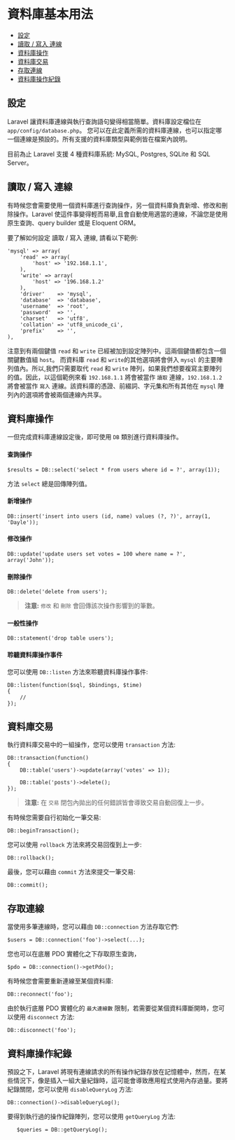 # 資料庫基本用法

- [設定](#configuration)
- [讀取 / 寫入 連線](#read-write-connections)
- [資料庫操作](#running-queries)
- [資料庫交易](#database-transactions)
- [存取連線](#accessing-connections)
- [資料庫操作紀錄](#query-logging)

<a name="configuration"></a>
## 設定

Laravel 讓資料庫連線與執行查詢語句變得相當簡單。資料庫設定檔位在 `app/config/database.php`。 您可以在此定義所需的資料庫連線，也可以指定哪一個連線是預設的。所有支援的資料庫類型與範例皆在檔案內說明。

目前為止 Laravel 支援 4 種資料庫系統: MySQL, Postgres, SQLite 和 SQL Server。

<a name="read-write-connections"></a>
## 讀取 / 寫入 連線

有時候您會需要使用一個資料庫進行查詢操作，另一個資料庫負責新增、修改和刪除操作。Laravel 使這件事變得輕而易舉,且會自動使用適當的連線，不論您是使用原生查詢、query builder 或是 Eloquent ORM。

要了解如何設定 讀取 / 寫入 連線, 請看以下範例:

	'mysql' => array(
		'read' => array(
			'host' => '192.168.1.1',
		),
		'write' => array(
			'host' => '196.168.1.2'
		),
		'driver'    => 'mysql',
		'database'  => 'database',
		'username'  => 'root',
		'password'  => '',
		'charset'   => 'utf8',
		'collation' => 'utf8_unicode_ci',
		'prefix'    => '',
	),

注意到有兩個鍵值 `read` 和 `write` 已經被加到設定陣列中。這兩個鍵值都包含一個關鍵數值組 `host`。 而資料庫 `read` 和 `write`的其他選項將會併入 `mysql` 的主要陣列值內。所以,我們只需要取代 `read` 和 `write` 陣列，如果我們想要複寫主要陣列的值。因此，以這個範例來看 `192.168.1.1` 將會被當作 `讀取` 連線，`192.168.1.2` 將會被當作 `寫入` 連線。該資料庫的憑證、前綴詞、字元集和所有其他在 `mysql` 陣列內的選項將會被兩個連線內共享。

<a name="running-queries"></a>
## 資料庫操作

一但完成資料庫連線設定後，即可使用 `DB` 類別進行資料庫操作。

#### 查詢操作

	$results = DB::select('select * from users where id = ?', array(1));

方法 `select` 總是回傳陣列值。

#### 新增操作

	DB::insert('insert into users (id, name) values (?, ?)', array(1, 'Dayle'));

#### 修改操作

	DB::update('update users set votes = 100 where name = ?', array('John'));

#### 刪除操作

	DB::delete('delete from users');

> **注意:**  `修改` 和 `刪除` 會回傳該次操作影響到的筆數。

#### 一般性操作

	DB::statement('drop table users');

#### 聆聽資料庫操作事件

您可以使用 `DB::listen` 方法來聆聽資料庫操作事件:

	DB::listen(function($sql, $bindings, $time)
	{
		//
	});

<a name="database-transactions"></a>
## 資料庫交易

執行資料庫交易中的一組操作，您可以使用 `transaction` 方法:

	DB::transaction(function()
	{
		DB::table('users')->update(array('votes' => 1));

		DB::table('posts')->delete();
	});

> **注意:** 在 `交易` 閉包內拋出的任何錯誤皆會導致交易自動回復上一步。

有時候您需要自行初始化一筆交易:

	DB::beginTransaction();

您可以使用 `rollback` 方法來將交易回復到上一步:

	DB::rollback();

最後，您可以藉由 `commit` 方法來提交一筆交易:

	DB::commit();

<a name="accessing-connections"></a>
## 存取連線

當使用多筆連線時，您可以藉由 `DB::connection` 方法存取它們:

	$users = DB::connection('foo')->select(...);

您也可以在底層 PDO 實體化之下存取原生查詢，

	$pdo = DB::connection()->getPdo();

有時候您會需要重新連線至某個資料庫:

	DB::reconnect('foo');

由於執行底層 PDO 實體化的 `最大連線數` 限制，若需要從某個資料庫斷開時，您可以使用 `disconnect` 方法:

	DB::disconnect('foo');

<a name="query-logging"></a>
## 資料庫操作紀錄

預設之下，Laravel 將現有連線請求的所有操作紀錄存放在記憶體中，然而，在某些情況下，像是插入一組大量紀錄時，這可能會導致應用程式使用內存過量。要將紀錄關閉，您可以使用 `disableQueryLog` 方法:

	DB::connection()->disableQueryLog();

要得到執行過的操作紀錄陣列，您可以使用 `getQueryLog` 方法:

       $queries = DB::getQueryLog();
